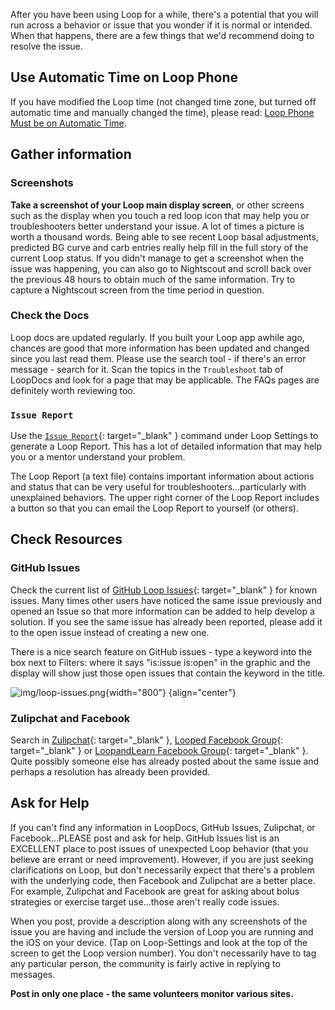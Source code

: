 After you have been using Loop for a while, there's a potential that you will run across a behavior or issue that you wonder if it is normal or intended.  When that happens, there are a few things that we'd recommend doing to resolve the issue.

## Use Automatic Time on Loop Phone

If you have modified the Loop time (not changed time zone, but turned off automatic time and manually changed the time), please read: [Loop Phone Must be on Automatic Time](../faqs/time-faqs.md#the-loop-phone-must-be-on-automatic-time).

## Gather information

### Screenshots

**Take a screenshot of your Loop main display screen**, or other screens such as the display when you touch a red loop icon that may help you or troubleshooters better understand your issue.  A lot of times a picture is worth a thousand words.  Being able to see recent Loop basal adjustments, predicted BG curve and carb entries really help fill in the full story of the current Loop status.  If you didn't manage to get a screenshot when the issue was happening, you can also go to Nightscout and scroll back over the previous 48 hours to obtain much of the same information.  Try to capture a Nightscout screen from the time period in question.

### Check the Docs

Loop docs are updated regularly.  If you built your Loop app awhile ago, chances are good that more information has been updated and changed since you last read them.  Please use the search tool - if there's an error message - search for it. Scan the topics in the `Troubleshoot` tab of LoopDocs and look for a page that may be applicable.  The FAQs pages are definitely worth reviewing too.

### `Issue Report`

Use the [`Issue Report`](../loop-3/settings.md#issue-report){: target="_blank" } command under Loop Settings to generate a Loop Report. This has a lot of detailed information that may help you or a mentor understand your problem.

The Loop Report (a text file) contains important information about actions and status that can be very useful for troubleshooters...particularly with unexplained behaviors.  The upper right corner of the Loop Report includes a button so that you can email the Loop Report to yourself (or others).

## Check Resources

### GitHub Issues

Check the current list of [GitHub Loop Issues](https://github.com/LoopKit/Loop/issues){: target="_blank" } for known issues.  Many times other users have noticed the same issue previously and opened an Issue so that more information can be added to help develop a solution.  If you see the same issue has already been reported, please add it to the open issue instead of creating a new one.

There is a nice search feature on GitHub issues - type a keyword into the box next to Filters: where it says "is:issue is:open" in the graphic and the display will show just those open issues that contain the keyword in the title.

![img/loop-issues.png](img/loop-issues.png){width="800"}
{align="center"}

### Zulipchat and Facebook

Search in [Zulipchat]( https://loop.zulipchat.com){: target="_blank" }, [Looped Facebook Group](https://www.facebook.com/groups/TheLoopedGroup){: target="_blank" } or [LoopandLearn Facebook Group](https://www.facebook.com/groups/LOOPandLEARN){: target="_blank" }.  Quite possibly someone else has already posted about the same issue and perhaps a resolution has already been provided.  

## Ask for Help

If you can't find any information in LoopDocs, GitHub Issues, Zulipchat, or Facebook...PLEASE post and ask for help.  GitHub Issues list is an EXCELLENT place to post issues of unexpected Loop behavior (that you believe are errant or need improvement).  However, if you are just seeking clarifications on Loop, but don't necessarily expect that there's a problem with the underlying code, then Facebook and Zulipchat are a better place.  For example, Zulipchat and Facebook are great for asking about bolus strategies or exercise target use...those aren't really code issues.

When you post, provide a description along with any screenshots of the issue you are having and include the version of Loop you are running and the iOS on your device.  (Tap on Loop-Settings and look at the top of the screen to get the Loop version number).  You don't necessarily have to tag any particular person, the community is fairly active in replying to messages.

**Post in only one place - the same volunteers monitor various sites.**
